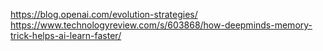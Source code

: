 https://blog.openai.com/evolution-strategies/
https://www.technologyreview.com/s/603868/how-deepminds-memory-trick-helps-ai-learn-faster/